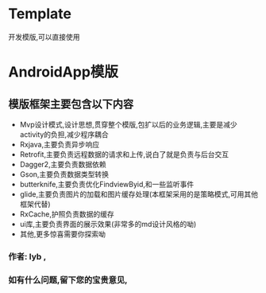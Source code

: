 # Template
开发模版,可以直接使用
# AndroidApp模版

## 模版框架主要包含以下内容
- Mvp设计模式,设计思想,贯穿整个模版,包扩以后的业务逻辑,主要是减少activity的负担,减少程序耦合
- Rxjava,主要负责异步响应
- Retrofit,主要负责远程数据的请求和上传,说白了就是负责与后台交互
- Dagger2,主要负责数据依赖
- Gson,主要负责数据类型转换
- butterknife,主要负责优化FindviewByid,和一些监听事件
- glide,主要负责图片的加载和图片缓存处理(本框架采用的是策略模式,可用其他框架代替)
- RxCache,护照负责数据的缓存
- ui库,主要负责界面的展示效果(非常多的md设计风格的呦)
- 其他,更多惊喜需要你探索呦


### 作者: lyb ,
### 如有什么问题,留下您的宝贵意见,
